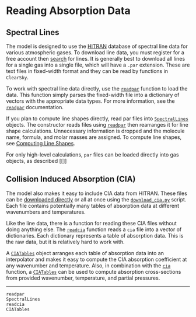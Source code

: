 # Reading Absorption Data

## Spectral Lines

The model is designed to use the [HITRAN](https://hitran.org/) database of spectral line data for various atmospheric gases. To download line data, you must register for a free account then [search](https://hitran.org/lbl/) for lines. It is generally best to download all lines for a single gas into a single file, which will have a `.par` extension. These are text files in fixed-width format and they can be read by functions in `ClearSky`.

To work with spectral line data directly, use the [`readpar`](@ref) function to load the data. This function simply parses the fixed-width file into a dictionary of vectors with the appropriate data types. For more information, see the [`readpar`](@ref) documentation.

If you plan to compute line shapes directly, read par files into [`SpectralLines`](@ref) objects. The constructor reads files using [`readpar`](@ref) then rearranges it for line shape calculations. Unnecessary information is dropped and the molecule name, formula, and molar masses are assigned. To compute line shapes, see [Computing Line Shapes](computing_line_shapes.md).

For only high-level calculations, `par` files can be loaded directly into gas objects, as described [[]]

## Collision Induced Absorption (CIA)

The model also makes it easy to include CIA data from HITRAN. These files can be  [downloaded directly](https://hitran.org/cia/) or all at once using the [`download_cia.py`](https://github.com/wordsworthgroup/ClearSky.jl/blob/main/scripts/download_cia.py) script. Each file contains potentially many tables of absorption data at different wavenumbers and temperatures.

Like the line data, there is a function for reading these CIA files without doing anything else. The [`readcia`](@ref) function reads a `cia` file into a vector of dictionaries. Each dictionary represents a table of absorption data. This is the raw data, but it is relatively hard to work with.

A [`CIATables`](@ref) object arranges each table of absorption data into an interpolator and makes it easy to compute the CIA absorption coefficient at any wavenumber and temperature. Also, in combination with the [`cia`](@ref) function, a [`CIATables`](@ref) can be used to compute absorption cross-sections from provided wavenumber, temperature, and partial pressures.

-----

```@docs
readpar
SpectralLines
readcia
CIATables
```
